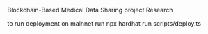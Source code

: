 Blockchain-Based Medical Data Sharing project Research

to run deployment on mainnet run 
npx hardhat run scripts/deploy.ts